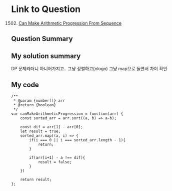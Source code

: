 # Link to Question
1502. [Can Make Arithmetic Progression From Sequence](https://leetcode.com/problems/can-make-arithmetic-progression-from-sequence/)


## Question Summary

## My solution summary
DP 문제라더니 아니어가지고.. 그냥 정렬하고(nlogn) 그냥 map으로 돌면서 차이 확인

## My code

```
/**
 * @param {number[]} arr
 * @return {boolean}
 */
var canMakeArithmeticProgression = function(arr) {
    const sorted_arr = arr.sort((a, b) => a-b);
    
    const dif = arr[1] - arr[0];
    let result = true;
    sorted_arr.map((a, i) => {
        if(i === 0 || i === sorted_arr.length - 1){
            return;
        }
        
        if(arr[i+1] - a !== dif){
            result = false;
        }
    })
    
    return result;
};
```